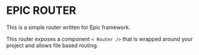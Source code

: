 # EPIC ROUTER

This is a simple router written for Epic framework.

This router exposes a component `< Router />` that is wrapped around your project and allows file based routing.
